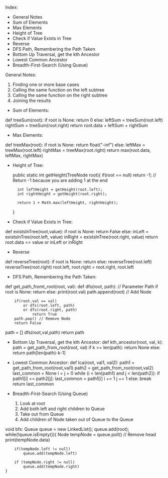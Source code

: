Index:
- General Notes
- Sum of Elements
- Max Elements
- Height of Tree
- Check if Value Exists in Tree
- Reverse
- DFS Path, Remembering the Path Taken
- Bottom Up Traversal, get the kth Ancestor
- Lowest Common Ancestor
- Breadth-First-Search (Using Queue)

General Notes:
1. Finding one or more base cases
2. Calling the same function on the left subtree
3. Calling the same function on the right subtree
4. Joining the results


- Sum of Elements:

def treeSum(root):
    if root is None:
        return 0
    else:
        leftSum = treeSum(root.left)
        rightSum = treeSum(root.right)
        return root.data + leftSum + rightSum


- Max Elements:

def treeMax(root):
    if root is None:
        return float("-inf")
    else:
        leftMax = treeMax(root.left)
        rightMax = treeMax(root.right)
        return max(root.data, leftMax, rightMax)


- Height of Tree:

    public static int getHeight(TreeNode root){
        if(root == null)
            return -1;  // Return -1 because you are adding 1 at the end

        int leftHeight = getHeight(root.left);
        int rightHeight = getHeight(root.right);
        
        return 1 + Math.max(leftHeight, rightHeight);
    }


- Check if Value Exists in Tree:

def existsInTree(root,value):
    if root is None:
        return False
    else:
        inLeft = existsInTree(root.left, value)
        inRight = existsInTree(root.right, value)
        return root.data == value or inLeft or inRight


- Reverse 

def reverseTree(root):
    if root is None:
        return
    else:
        reverseTree(root.left)
        reverseTree(root.right)
        root.left, root.right = root.right, root.left


- DFS Path, Remembering the Path Taken:

def get_path_fromt_root(root, val):
def dfs(root, path): // Parameter Path
    if root is None:
        return
    else:
        print(root.val)
        path.append(root) // Add Node

        if(root.val == val)
            or dfs(root.left, path)
            or dfs(root.right, path)
                return True
        path.pop() // Remove Node
        return False

path = []
dfs(root,val,path)
return path

- Bottom Up Traversal, get the kth Ancestor:
def kth_ancestor(root, val, k):
    path = get_path_from_root(root, val)
    if k >= len(path):
        return None
    else:
        return path[len(path)-k-1]


- Lowest Common Ancestor:
def lca(root, val1, val2):
    path1 = get_path_from_root(root,val1)
    path2 = get_path_from_root(root,val2)
    last_common = None
    i = j = 0
    while (i < len(path1) and j < len(path2)):
        if path1[i] == path2[j]:
            last_common = path1[i]
            i += 1
            j += 1
        else:
            break
    return last_common


- Breadth-First-Search (Using Queue)
    1. Look at root
    2. Add both left and right children to Queue
    3. Take out from Queue
    4. Add children of Node taken out of Queue to the Queue

void bfs:
    Queue<Node> queue = new LinkedList<Node>();
    queue.add(root);
    while(!queue.isEmpty()){
        Node tempNode = queue.poll() // Remove head
        print(tempNode.data)

        if(tempNode.left != null)
            queue.add(tempNode.left)

        if (tempNode.right != null)
            queue.add(tempNode.right)
    }